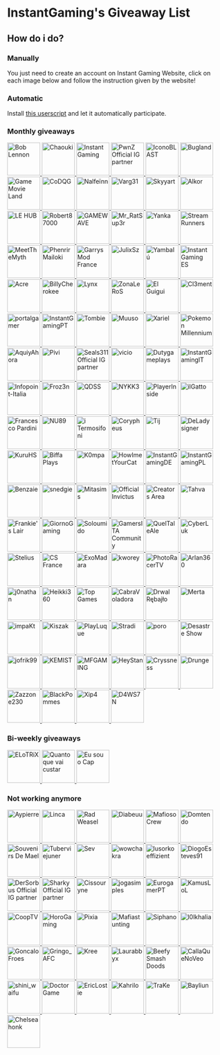 # InstantGaming's Giveaway List

## How do i do?

### Manually

You just need to create an account on Instant Gaming Website, click on each image below and follow the instruction given by the website!

### Automatic

Install [this userscript](https://github.com/enzomtpYT/InstantGaming-Giveaway-AutoParticipate) and let it automatically participate.

### Monthly giveaways

<p id="Monthly giveaways" align="left">
    <a class="giveaway" href="https://www.instant-gaming.com/fr/giveaway/BOBLENNON" target="_blank" rel="noreferrer">
        <img src="https://gaming-cdn.com/images/avatars/12254287-1660306272.jpg" alt="Bob Lennon" width="76" height="76" />
    </a>
    <a class="giveaway" href="https://www.instant-gaming.com/fr/giveaway/chaouki" target="_blank" rel="noreferrer">
        <img src="https://gaming-cdn.com/images/avatars/336149-1646325089.jpg" alt="Chaouki" width="76" height="76" />
    </a>
    <a class="giveaway" href="https://www.instant-gaming.com/fr/giveaway/INSTANTGAMING" target="_blank" rel="noreferrer">
        <img src="https://gaming-cdn.com/images/avatars/2700115-1546959181.jpg" alt="Instant Gaming" width="76" height="76" />
    </a> 
    <a class="giveaway" href="https://www.instant-gaming.com/fr/giveaway/SUPREMELEADER" target="_blank" rel="noreferrer">
        <img src="https://gaming-cdn.com/images/avatars/1716955-1681777192.jpg" alt="PwnZ Official IG partner" width="76" height="76" />
    </a> 
    <a class="giveaway" href="https://www.instant-gaming.com/fr/giveaway/ICONOBLAST" target="_blank" rel="noreferrer">
        <img src="https://gaming-cdn.com/images/avatars/173704-1571080323.jpg" alt="IconoBLAST" width="76" height="76" />
    </a> 
    <a class="giveaway" href="https://www.instant-gaming.com/fr/giveaway/bugland" target="_blank" rel="noreferrer">
        <img src="https://gaming-cdn.com/images/avatars/3009082-1540312665.jpg" alt="Bugland" width="76" height="76" />
    </a> 
    <a class="giveaway" href="https://www.instant-gaming.com/fr/giveaway/GAMEMOVIELAND" target="_blank" rel="noreferrer">
        <img src="https://gaming-cdn.com/images/avatars/170629-1547987125.jpg" alt="Game Movie Land" width="76" height="76" />
    </a> 
    <a class="giveaway" href="https://www.instant-gaming.com/fr/giveaway/CODQG" target="_blank" rel="noreferrer">
        <img src="https://gaming-cdn.com/images/avatars/452863-1561392211.jpg" alt="CoDQG" width="76" height="76" />
    </a> 
    <a class="giveaway" href="https://www.instant-gaming.com/fr/giveaway/NALFEINN" target="_blank" rel="noreferrer">
        <img src="https://gaming-cdn.com/images/avatars/2210688-1649113160.jpg" alt="Nalfeïnn" width="76" height="76" />
    </a> 
    <a class="giveaway" href="https://www.instant-gaming.com/fr/giveaway/VARG" target="_blank" rel="noreferrer">
        <img src="https://gaming-cdn.com/images/avatars/5518320-1553640087.jpg" alt="Varg31" width="76" height="76" />
    </a> 
    <a class="giveaway" href="https://www.instant-gaming.com/fr/giveaway/skyyart" target="_blank" rel="noreferrer">
        <img src="https://gaming-cdn.com/images/avatars/8099122-1564755224.jpg" alt="Skyyart" width="76" height="76" />
    </a> 
    <a class="giveaway" href="https://www.instant-gaming.com/fr/giveaway/ALKOR" target="_blank" rel="noreferrer">
        <img src="https://gaming-cdn.com/images/avatars/4684425-1617274240.jpg" alt="Alkor" width="76" height="76" />
    </a> 
    <a class="giveaway" href="https://www.instant-gaming.com/fr/giveaway/SEGMENT" target="_blank" rel="noreferrer">
        <img src="https://gaming-cdn.com/images/avatars/14447951-1677748902.jpg" alt="LE HUB" width="76" height="76" />
    </a> 
    <a class="giveaway" href="https://www.instant-gaming.com/fr/giveaway/ROBERT" target="_blank" rel="noreferrer">
        <img src="https://gaming-cdn.com/images/avatars/765860-1527847205.jpg" alt="Robert87000" width="76" height="76" />
    </a> 
    <a class="giveaway" href="https://www.instant-gaming.com/fr/giveaway/GAMEWAVE" target="_blank" rel="noreferrer">
        <img src="https://gaming-cdn.com/images/avatars/3297504-1554723487.jpg" alt="GAMEWAVE" width="76" height="76" />
    </a> 
    <a class="giveaway" href="https://www.instant-gaming.com/fr/giveaway/RATSUPER" target="_blank" rel="noreferrer">
        <img src="https://gaming-cdn.com/images/avatars/162664-1527173086.jpg" alt="Mr_RatSup3r" width="76" height="76" />
    </a> 
    <a class="giveaway" href="https://www.instant-gaming.com/fr/giveaway/YANKA" target="_blank" rel="noreferrer">
        <img src="https://gaming-cdn.com/images/avatars/17791717-1684537536.jpg" alt="Yanka" width="76" height="76" />
    </a> 
    <a class="giveaway" href="https://www.instant-gaming.com/fr/giveaway/STREAMRUNNERS" target="_blank" rel="noreferrer">
        <img src="https://gaming-cdn.com/images/avatars/15530490-1634564097.jpg" alt="StreamRunners" width="76" height="76" />
    </a> 
    <a class="giveaway" href="https://www.instant-gaming.com/fr/giveaway/MeetTheMyth" target="_blank" rel="noreferrer">
        <img src="https://gaming-cdn.com/images/avatars/911134-1650630244.jpg" alt="MeetTheMyth" width="76" height="76" />
    </a> 
    <a class="giveaway" href="https://www.instant-gaming.com/fr/giveaway/PHENRIR" target="_blank" rel="noreferrer">
        <img src="https://gaming-cdn.com/images/avatars/16050488-1638352180.jpg" alt="Phenrir Mailoki" width="76" height="76" />
    </a> 
    <a class="giveaway" href="https://www.instant-gaming.com/fr/giveaway/GMODFR" target="_blank" rel="noreferrer">
        <img src="https://gaming-cdn.com/images/avatars/15499812-1646775114.jpg" alt="Garrys Mod France" width="76" height="76" />
    </a> 
    <a class="giveaway" href="https://www.instant-gaming.com/fr/giveaway/JULIXSZ" target="_blank" rel="noreferrer">
        <img src="https://gaming-cdn.com/images/avatars/17310739-1649259316.jpg" alt="JulixSz" width="76" height="76" />
    </a> 
    <a class="giveaway" href="https://www.instant-gaming.com/fr/giveaway/YAMBALU" target="_blank" rel="noreferrer">
        <img src="https://gaming-cdn.com/images/avatars/1299958-1667123766.jpg" alt="Yambalú" width="76" height="76" />
    </a> 
    <a class="giveaway" href="https://www.instant-gaming.com/fr/giveaway/INSTANTGAMINGES" target="_blank" rel="noreferrer">
        <img src="https://gaming-cdn.com/images/avatars/825485-1683532505.jpg" alt="Instant Gaming ES" width="76" height="76" />
    </a> 
    <a class="giveaway" href="https://www.instant-gaming.com/fr/giveaway/ACRE" target="_blank" rel="noreferrer">
        <img src="https://gaming-cdn.com/images/avatars/2550652-1614044439.jpg" alt="Acre" width="76" height="76" />
    </a> 
    <a class="giveaway" href="https://www.instant-gaming.com/fr/giveaway/BILLYCHEROKEE" target="_blank" rel="noreferrer">
        <img src="https://gaming-cdn.com/images/avatars/2072378-1604485229.jpg" alt="BillyCherokee" width="76" height="76" />
    </a> 
    <a class="giveaway" href="https://www.instant-gaming.com/fr/giveaway/LYNX" target="_blank" rel="noreferrer">
        <img src="https://gaming-cdn.com/images/avatars/2437583-1659723926.jpg" alt="Lynx" width="76" height="76" />
    </a> 
    <a class="giveaway" href="https://www.instant-gaming.com/fr/giveaway/ZONALEROS" target="_blank" rel="noreferrer">
        <img src="https://gaming-cdn.com/images/avatars/13745456-1614222765.jpg" alt="ZonaLeRoS" width="76" height="76" />
    </a> 
    <a class="giveaway" href="https://www.instant-gaming.com/fr/giveaway/GUIGUI" target="_blank" rel="noreferrer">
        <img src="https://gaming-cdn.com/images/avatars/262337-1647999658.jpg" alt="El Guigui" width="76" height="76" />
    </a> 
    <a class="giveaway" href="https://www.instant-gaming.com/fr/giveaway/PORAID" target="_blank" rel="noreferrer">
        <img src="https://gaming-cdn.com/images/avatars/5324059-1634130045.jpg" alt="Cl3ment" width="76" height="76" />
    </a> 
    <a class="giveaway" href="https://www.instant-gaming.com/fr/giveaway/PORTALGAMER" target="_blank" rel="noreferrer">
        <img src="https://gaming-cdn.com/images/avatars/14576258-1649363215.jpg" alt="portalgamer" width="76" height="76" />
    </a> 
    <a class="giveaway" href="https://www.instant-gaming.com/fr/giveaway/INSTANTGAMINGPT" target="_blank" rel="noreferrer">
        <img src="https://gaming-cdn.com/images/avatars/16693760-1689603180.jpg" alt="InstantGamingPT" width="76" height="76" />
    </a> 
    <a class="giveaway" href="https://www.instant-gaming.com/fr/giveaway/TOMBIE" target="_blank" rel="noreferrer">
        <img src="https://gaming-cdn.com/images/avatars/7276237-1585753188.jpg" alt="Tombie" width="76" height="76" />
    </a> 
    <a class="giveaway" href="https://www.instant-gaming.com/fr/giveaway/muusoo" target="_blank" rel="noreferrer">
        <img src="https://gaming-cdn.com/images/avatars/6107700-1630593332.jpg" alt="Muuso" width="76" height="76" />
    </a> 
    <a class="giveaway" href="https://www.instant-gaming.com/fr/giveaway/xariel" target="_blank" rel="noreferrer">
        <img src="https://gaming-cdn.com/images/avatars/767265-1595434670.jpg" alt="Xariel" width="76" height="76" />
    </a> 
    <a class="giveaway" href="https://www.instant-gaming.com/fr/giveaway/POKEMONMILLENNIUM" target="_blank" rel="noreferrer">
        <img src="https://gaming-cdn.com/images/avatars/8857101-1582127081.jpg" alt="Pokemon Millennium" width="76" height="76"/>
    </a>
    <a class="giveaway" href="https://www.instant-gaming.com/fr/giveaway/AQUIYAHORA" target="_blank" rel="noreferrer">
        <img src="https://gaming-cdn.com/images/avatars/5219782-1581748271.jpg" alt="AquiyAhora" width="76" height="76" />
    </a> 
    <a class="giveaway" href="https://www.instant-gaming.com/fr/giveaway/PIVI" target="_blank" rel="noreferrer">
        <img src="https://gaming-cdn.com/images/avatars/8850456-1573572198.jpg" alt="Pivi" width="76" height="76" />
    </a> 
    <a class="giveaway" href="https://www.instant-gaming.com/fr/giveaway/Seals311" target="_blank" rel="noreferrer">
        <img src="https://gaming-cdn.com/images/avatars/3502745-1617900174.jpg" alt="Seals311 Official IG partner" width="76" height="76" />
    </a> 
    <a class="giveaway" href="https://www.instant-gaming.com/fr/giveaway/vicio" target="_blank" rel="noreferrer">
        <img src="https://gaming-cdn.com/images/avatars/881499-1523615431.jpg" alt="vicio" width="76" height="76" />
    </a> 
    <a class="giveaway" href="https://www.instant-gaming.com/fr/giveaway/dutygameplays" target="_blank" rel="noreferrer">
        <img src="https://gaming-cdn.com/images/avatars/3848254-1561022824.jpg" alt="Dutygameplays" width="76" height="76" />
    </a> 
    <a class="giveaway" href="https://www.instant-gaming.com/fr/giveaway/INSTANTGAMINGITALIA" target="_blank" rel="noreferrer">
        <img src="https://gaming-cdn.com/images/avatars/7534356-1687868492.jpg" alt="InstantGamingIT" width="76" height="76" />
    </a> 
    <a class="giveaway" href="https://www.instant-gaming.com/fr/giveaway/INFOPOINT-ITALIA" target="_blank" rel="noreferrer">
        <img src="https://gaming-cdn.com/images/avatars/5022391-1620639580.jpg" alt="Infopoint-Italia" width="76" height="76" />
    </a> 
    <a class="giveaway" href="https://www.instant-gaming.com/fr/giveaway/FROZ3N" target="_blank" rel="noreferrer">
        <img src="https://gaming-cdn.com/images/avatars/1016668-1682448159.jpg" alt="Froz3n" width="76" height="76" />
    </a> 
    <a class="giveaway" href="https://www.instant-gaming.com/fr/giveaway/QDSS" target="_blank" rel="noreferrer">
        <img src="https://gaming-cdn.com/images/avatars/8851878-1587464483.jpg" alt="QDSS" width="76" height="76" />
    </a> 
    <a class="giveaway" href="https://www.instant-gaming.com/fr/giveaway/NYKK3" target="_blank" rel="noreferrer">
        <img src="https://gaming-cdn.com/images/avatars/560668-1500305390.jpg" alt="NYKK3" width="76" height="76" />
    </a> 
    <a class="giveaway" href="https://www.instant-gaming.com/fr/giveaway/PLAYERINSIDE" target="_blank" rel="noreferrer">
        <img src="https://gaming-cdn.com/images/avatars/1115181-1694833323.jpg" alt="PlayerInside" width="76" height="76" />
    </a> 
    <a class="giveaway" href="https://www.instant-gaming.com/fr/giveaway/ILGATTOSULTUBO" target="_blank" rel="noreferrer">
        <img src="https://gaming-cdn.com/images/avatars/539151-1690300630.jpg" alt="ilGatto" width="76" height="76" />
    </a> 
    <a class="giveaway" href="https://www.instant-gaming.com/fr/giveaway/FRANCESCOPARDINI" target="_blank" rel="noreferrer">
        <img src="https://gaming-cdn.com/images/avatars/9461224-1581008870.jpg" alt="Francesco Pardini" width="76" height="76" />
    </a> 
    <a class="giveaway" href="https://www.instant-gaming.com/fr/giveaway/NU89" target="_blank" rel="noreferrer">
        <img src="https://gaming-cdn.com/images/avatars/3123668-1636629261.jpg" alt="NU89" width="76" height="76" />
    </a> 
    <a class="giveaway" href="https://www.instant-gaming.com/fr/giveaway/ITERMOSIFONI" target="_blank" rel="noreferrer">
        <img src="https://gaming-cdn.com/images/avatars/811973-1557938063.jpg" alt="i Termosifoni" width="76" height="76" />
    </a>
    <a class="giveaway" href="https://www.instant-gaming.com/fr/giveaway/CORYPHEUS" target="_blank" rel="noreferrer">
        <img src="https://gaming-cdn.com/images/avatars/15398397-1632480753.jpg" alt="Corypheus" width="76" height="76" />
    </a> 
    <a class="giveaway" href="https://www.instant-gaming.com/fr/giveaway/THETJI" target="_blank" rel="noreferrer">
        <img src="https://gaming-cdn.com/images/avatars/17123566-1647950384.jpg" alt="Tij" width="76" height="76" />
    </a> 
    <a class="giveaway" href="https://www.instant-gaming.com/fr/giveaway/deladysigner" target="_blank" rel="noreferrer">
        <img src="https://gaming-cdn.com/images/avatars/7761723-1615476784.jpg" alt="DeLadysigner" width="76" height="76" />
    </a> 
    <a class="giveaway" href="https://www.instant-gaming.com/fr/giveaway/KURU" target="_blank" rel="noreferrer">
        <img src="https://gaming-cdn.com/images/avatars/8991415-1574995082.jpg" alt="KuruHS" width="76" height="76" />
    </a> 
    <a class="giveaway" href="https://www.instant-gaming.com/fr/giveaway/biffa" target="_blank" rel="noreferrer">
        <img src="https://gaming-cdn.com/images/avatars/21867230-1698315461.jpg" alt="Biffa Plays" width="76" height="76" />
    </a> 
    <a class="giveaway" href="https://www.instant-gaming.com/fr/giveaway/K0MPA" target="_blank" rel="noreferrer">
        <img src="https://gaming-cdn.com/images/avatars/17310536-1649317648.jpg" alt="K0mpa" width="76" height="76" />
    </a> 
    <a class="giveaway" href="https://www.instant-gaming.com/fr/giveaway/howimetyourcat" target="_blank" rel="noreferrer">
        <img src="https://gaming-cdn.com/images/avatars/2761556-1681806334.jpg" alt="HowImetYourCat" width="76" height="76" />
    </a> 
    <a class="giveaway" href="https://www.instant-gaming.com/fr/giveaway/instantgamingde" target="_blank" rel="noreferrer">
        <img src="https://gaming-cdn.com/images/avatars/2700115-1699892940.jpg" alt="InstantGamingDE" width="76" height="76" />
    </a> 
    <a class="giveaway" href="https://www.instant-gaming.com/fr/giveaway/INSTANTGAMINGPL" target="_blank" rel="noreferrer">
        <img src="https://gaming-cdn.com/images/avatars/2700115-1699892940.jpg" alt="InstantGamingPL" width="76" height="76" />
    </a> 
    <a class="giveaway" href="https://www.instant-gaming.com/fr/giveaway/benzaie" target="_blank" rel="noreferrer">
        <img src="https://gaming-cdn.com/images/avatars/22690348-1706715875.jpg" alt="Benzaie" width="76" height="76" />
    </a> 
    <a class="giveaway" href="https://www.instant-gaming.com/fr/giveaway/snedgie" target="_blank" rel="noreferrer">
        <img src="https://gaming-cdn.com/images/avatars/23507458-1709662317.jpg" alt="snedgie" width="76" height="76" />
    </a> 
    <a class="giveaway" href="https://www.instant-gaming.com/fr/giveaway/mitasims" target="_blank" rel="noreferrer">
        <img src="https://gaming-cdn.com/images/avatars/20860359-1685554038.jpg" alt="Mitasims" width="76" height="76" />
    </a>
    <a class="giveaway" href="https://www.instant-gaming.com/fr/giveaway/officialinvictus" target="_blank" rel="noreferrer">
        <img src="https://gaming-cdn.com/images/avatars/21241269-1689851267.jpg" alt="Official Invictus" width="76" height="76" />
    </a>
    <a class="giveaway" href="https://www.instant-gaming.com/fr/giveaway/GCA" target="_blank" rel="noreferrer">
        <img src="https://gaming-cdn.com/images/avatars/3773947-1698238052.jpg" alt="Creators Area" width="76" height="76" />
    </a>
    <a class="giveaway" href="https://www.instant-gaming.com/fr/giveaway/tahva" target="_blank" rel="noreferrer">
        <img src="https://gaming-cdn.com/images/avatars/10646155-1708975800.jpg" alt="Tahva" width="76" height="76" />
    </a>
    <a class="giveaway" href="https://www.instant-gaming.com/fr/giveaway/frankieslair" target="_blank" rel="noreferrer">
        <img src="https://gaming-cdn.com/images/avatars/23820479-1712567596.jpg" alt="Frankie's Lair" width="76" height="76" />
    </a>
    <a class="giveaway" href="https://www.instant-gaming.com/fr/giveaway/GIORNOGAMING" target="_blank" rel="noreferrer">
        <img src="https://gaming-cdn.com/images/avatars/4011018-1561985872.jpg" alt="GiornoGaming" width="76" height="76" />
    </a>
    <a class="giveaway" href="https://www.instant-gaming.com/fr/giveaway/SOLOUMIDO" target="_blank" rel="noreferrer">
        <img src="https://gaming-cdn.com/images/avatars/12543134-1662069422.jpg" alt="Soloumido" width="76" height="76" />
    </a>
    <a class="giveaway" href="https://www.instant-gaming.com/fr/giveaway/GAMERSITACOMMUNITY" target="_blank" rel="noreferrer">
        <img src="https://gaming-cdn.com/images/avatars/11758153-1595930018.jpg" alt="GamersITA Community" width="76" height="76" />
    </a>
    <a class="giveaway" href="https://www.instant-gaming.com/fr/giveaway/queltaleale" target="_blank" rel="noreferrer">
        <img src="https://gaming-cdn.com/images/avatars/857289-1687160343.jpg" alt="QuelTaleAle" width="76" height="76" />
    </a>
    <a class="giveaway" href="https://www.instant-gaming.com/fr/giveaway/CYBERLUK" target="_blank" rel="noreferrer">
        <img src="https://gaming-cdn.com/images/avatars/9983452-1617873810.jpg" alt="CyberLuk" width="76" height="76" />
    </a>
    <a class="giveaway" href="https://www.instant-gaming.com/fr/giveaway/STELIUS" target="_blank" rel="noreferrer">
        <img src="https://gaming-cdn.com/images/avatars/6294915-1637162339.jpg" alt="Stelius" width="76" height="76" />
    </a>
    <a class="giveaway" href="https://www.instant-gaming.com/fr/giveaway/CSGOFR" target="_blank" rel="noreferrer">
        <img src="https://gaming-cdn.com/images/avatars/1994535-1695849965.jpg" alt="CS France" width="76" height="76" />
    </a>
    <a class="giveaway" href="https://www.instant-gaming.com/fr/giveaway/EXOMADARA" target="_blank" rel="noreferrer">
        <img src="https://gaming-cdn.com/images/avatars/859995-1693223960.jpg" alt="ExoMadara" width="76" height="76" />
    </a>
    <a class="giveaway" href="https://www.instant-gaming.com/fr/giveaway/KWOREY" target="_blank" rel="noreferrer">
        <img src="https://gaming-cdn.com/images/avatars/1599623-1603853393.jpg" alt="kworey" width="76" height="76" />
    </a>
    <a class="giveaway" href="https://www.instant-gaming.com/fr/giveaway/PHOTORACERTV" target="_blank" rel="noreferrer">
        <img src="https://gaming-cdn.com/images/avatars/11519077-1621966067.jpg" alt="PhotoRacerTV" width="76" height="76" />
    </a>
    <a class="giveaway" href="https://www.instant-gaming.com/fr/giveaway/ARLAN360" target="_blank" rel="noreferrer">
        <img src="https://gaming-cdn.com/images/avatars/19166590-1670176579.jpg" alt="Arlan360" width="76" height="76" />
    </a>
    <a class="giveaway" href="https://www.instant-gaming.com/fr/giveaway/j0nathan" target="_blank" rel="noreferrer">
        <img src="https://gaming-cdn.com/images/avatars/32491-1612461730.jpg" alt="j0nathan" width="76" height="76" />
    </a>
    <a class="giveaway" href="https://www.instant-gaming.com/fr/giveaway/HEIKKI360" target="_blank" rel="noreferrer">
        <img src="https://gaming-cdn.com/images/avatars/7276336-1553876546.jpg" alt="Heikki360" width="76" height="76" />
    </a>
    <a class="giveaway" href="https://www.instant-gaming.com/fr/giveaway/topgames" target="_blank" rel="noreferrer">
        <img src="https://gaming-cdn.com/images/avatars/3694635-1636126807.jpg" alt="Top Games" width="76" height="76" />
    </a>
    <a class="giveaway" href="https://www.instant-gaming.com/fr/giveaway/CABRAVOLADORA" target="_blank" rel="noreferrer">
        <img src="https://gaming-cdn.com/images/avatars/367168-1463061235.jpg" alt="CabraVoladora" width="76" height="76" />
    </a>
    <a class="giveaway" href="https://www.instant-gaming.com/fr/giveaway/DRWAL" target="_blank" rel="noreferrer">
        <img src="https://gaming-cdn.com/images/avatars/16373643-1644843063.jpg" alt="Drwal Rębajło" width="76" height="76" />
    </a>
    <a class="giveaway" href="https://www.instant-gaming.com/fr/giveaway/MERTA" target="_blank" rel="noreferrer">
        <img src="https://gaming-cdn.com/images/avatars/16704111-1643815283.jpg" alt="Merta" width="76" height="76" />
    </a>
    <a class="giveaway" href="https://www.instant-gaming.com/fr/giveaway/IMPAKT" target="_blank" rel="noreferrer">
        <img src="https://gaming-cdn.com/images/avatars/9828884-1649672897.jpg" alt="impaKt" width="76" height="76" />
    </a>
    <a class="giveaway" href="https://www.instant-gaming.com/fr/giveaway/kiszak" target="_blank" rel="noreferrer">
        <img src="https://gaming-cdn.com/images/avatars/16472848-1693834365.jpg" alt="Kiszak" width="76" height="76" />
    </a>
    <a class="giveaway" href="https://www.instant-gaming.com/fr/giveaway/playluque" target="_blank" rel="noreferrer">
        <img src="https://gaming-cdn.com/images/avatars/21036547-1687441412.jpg" alt="PlayLuque" width="76" height="76" />
    </a>
    <a class="giveaway" href="https://www.instant-gaming.com/fr/giveaway/STRADI" target="_blank" rel="noreferrer">
        <img src="https://gaming-cdn.com/images/avatars/2544880-1691670477.jpg" alt="Stradi" width="76" height="76" />
    </a>
    <a class="giveaway" href="https://www.instant-gaming.com/fr/giveaway/poro" target="_blank" rel="noreferrer">
        <img src="https://gaming-cdn.com/images/avatars/24150014-1715595420.jpg" alt="poro" width="76" height="76" />
    </a>
    <a class="giveaway" href="https://www.instant-gaming.com/fr/giveaway/DESASTRESHOW" target="_blank" rel="noreferrer">
        <img src="https://gaming-cdn.com/images/avatars/1897045-1617093992.jpg" alt="Desastre Show" width="76" height="76" />
    </a> 
    <a class="giveaway" href="https://www.instant-gaming.com/fr/giveaway/JOFRIK99" target="_blank" rel="noreferrer">
        <img src="https://gaming-cdn.com/images/avatars/16861995-1676462477.jpg" alt="jofrik99" width="76" height="76" />
    </a> 
    <a class="giveaway" href="https://www.instant-gaming.com/fr/giveaway/kemist" target="_blank" rel="noreferrer">
        <img src="https://gaming-cdn.com/images/avatars/7994803-1650052388.jpg" alt="KEMIST" width="76" height="76" />
    </a>
    <a class="giveaway" href="https://www.instant-gaming.com/fr/giveaway/MFGAMING" target="_blank" rel="noreferrer">
        <img src="https://gaming-cdn.com/images/avatars/17307721-1649242244.jpg" alt="MFGAMING" width="76" height="76" />
    </a>
    <a class="giveaway" href="https://www.instant-gaming.com/fr/giveaway/heystan" target="_blank" rel="noreferrer">
        <img src="https://gaming-cdn.com/themes/igv2/images/avatar2.svg" alt="HeyStan" width="76" height="76" />
    </a>
    <a class="giveaway" href="https://www.instant-gaming.com/fr/giveaway/cryssness" target="_blank" rel="noreferrer">
        <img src="https://gaming-cdn.com/images/avatars/3516897-1720037077.jpg" alt="Cryssness" width="76" height="76" />
    </a>
    <a class="giveaway" href="https://www.instant-gaming.com/fr/giveaway/drunge" target="_blank" rel="noreferrer">
        <img src="https://gaming-cdn.com/images/avatars/2871044-1706278970.jpg" alt="Drunge" width="76" height="76" />
    </a>
    <a class="giveaway" href="https://www.instant-gaming.com/fr/giveaway/Zazza23" target="_blank" rel="noreferrer">
        <img src="https://gaming-cdn.com/images/avatars/942998-1720514395.jpg" alt="Zazzone230" width="76" height="76" />
    </a>
    <a class="giveaway" href="https://www.instant-gaming.com/fr/giveaway/blackpommes" target="_blank" rel="noreferrer">
        <img src="https://gaming-cdn.com/images/avatars/14294886-1712926805.jpg" alt="BlackPommes" width="76" height="76" />
    </a>
    <a class="giveaway" href="https://www.instant-gaming.com/fr/giveaway/xip4" target="_blank" rel="noreferrer">
        <img src="https://gaming-cdn.com/images/avatars/2750068-1715779181.jpg" alt="Xip4" width="76" height="76" />
    </a>
    <a class="giveaway" href="https://www.instant-gaming.com/fr/giveaway/D4WS7N" target="_blank" rel="noreferrer">
        <img src="https://gaming-cdn.com/images/avatars/11756968-1739199689.jpg" alt="D4WS7N" width="76" height="76" />
    </a>
</p>

### Bi-weekly giveaways

<p id="Bi-weekly giveaways" align="left">
    <a class="giveaway" href="https://www.instant-gaming.com/fr/giveaway/ELOTRIX" target="_blank" rel="noreferrer">
        <img src="https://gaming-cdn.com/images/avatars/9351061-1578514985.jpg" alt="ELoTRiX" width="76" height="76" />
    </a> 
    <a class="giveaway" href="https://www.instant-gaming.com/fr/giveaway/quantoquevaicustar" target="_blank" rel="noreferrer">
        <img src="https://gaming-cdn.com/images/avatars/24567717-1719927759.jpg" alt="Quanto que vai custar" width="76" height="76" />
    </a>
    <a class="giveaway" href="https://www.instant-gaming.com/fr/giveaway/eusouocap" target="_blank" rel="noreferrer">
        <img src="https://gaming-cdn.com/images/avatars/25089307-1725023867.jpg" alt="Eu sou o Cap" width="76" height="76" />
    </a>
</p>

### Not working anymore

<p align="left">
    <a class="giveaway" href="https://www.instant-gaming.com/fr/giveaway/AYPIERRE" target="_blank" rel="noreferrer">
        <img src="https://gaming-cdn.com/images/avatars/11592592-1594037728.jpg" alt="Aypierre" width="76" height="76" />
    </a>
    <a class="giveaway" href="https://www.instant-gaming.com/fr/giveaway/linca" target="_blank" rel="noreferrer">
        <img src="https://gaming-cdn.com/images/avatars/19908306-1688124711.jpg" alt="Linca" width="76" height="76" />
    </a>
    <a class="giveaway" href="https://www.instant-gaming.com/fr/giveaway/RADWEASEL" target="_blank" rel="noreferrer">
        <img src="https://gaming-cdn.com/images/avatars/1963208-1580302628.jpg" alt="Rad Weasel" width="76" height="76" />
    </a> 
    <a class="giveaway" href="https://www.instant-gaming.com/fr/giveaway/DIABEUU" target="_blank" rel="noreferrer">
        <img src="https://gaming-cdn.com/images/avatars/16462243-1641829012.jpg" alt="Diabeuu" width="76" height="76" />
    </a> 
    <a class="giveaway" href="https://www.instant-gaming.com/fr/giveaway/MAFIOSOCREW" target="_blank" rel="noreferrer">
        <img src="https://gaming-cdn.com/images/avatars/11440112-1623919337.jpg" alt="Mafioso Crew" width="76" height="76" />
    </a> 
    <a class="giveaway" href="https://www.instant-gaming.com/fr/giveaway/domtendo" target="_blank" rel="noreferrer">
        <img src="https://gaming-cdn.com/images/avatars/12234229-1675198346.jpg" alt="Domtendo" width="76" height="76" />
    </a>
    <a class="giveaway" href="https://www.instant-gaming.com/fr/giveaway/souvenirsdemael" target="_blank" rel="noreferrer">
        <img src="https://gaming-cdn.com/images/avatars/2274022-1700917198.jpg" alt="Souvenirs De Mael" width="76" height="76" />
    </a>
    <a class="giveaway" href="https://www.instant-gaming.com/fr/giveaway/TUBERVIEJUNER" target="_blank" rel="noreferrer">
        <img src="https://gaming-cdn.com/images/avatars/9996845-1664208358.jpg" alt="Tuberviejuner" width="76" height="76" />
    </a> 
    <a class="giveaway" href="https://www.instant-gaming.com/fr/giveaway/SEV" target="_blank" rel="noreferrer">
        <img src="https://gaming-cdn.com/images/avatars/10224464-1585925716.jpg" alt="Sev" width="76" height="76" />
    </a> 
    <a class="giveaway" href="https://www.instant-gaming.com/fr/giveaway/PYPGAMERS" target="_blank" rel="noreferrer">
        <img src="https://gaming-cdn.com/images/avatars/5175892-1523989408.jpg" alt="wowchakra" width="76" height="76" />
    </a> 
    <a class="giveaway" href="https://www.instant-gaming.com/fr/giveaway/LUSORKOEFFIZIENT" target="_blank" rel="noreferrer">
        <img src="https://gaming-cdn.com/images/avatars/8124578-1565266897.jpg" alt="lusorkoeffizient" width="76" height="76" />
    </a> 
    <a class="giveaway" href="https://www.instant-gaming.com/fr/giveaway/DIOGOESTEVES" target="_blank" rel="noreferrer">
        <img src="https://gaming-cdn.com/images/avatars/15100457-1629461201.jpg" alt="DiogoEsteves91" width="76" height="76" />
    </a> 
    <a class="giveaway" href="https://www.instant-gaming.com/fr/giveaway/DERSORBUS" target="_blank" rel="noreferrer">
        <img src="https://gaming-cdn.com/images/avatars/8739832-1572541038.jpg" alt="DerSorbus Official IG partner" width="76" height="76" />
    </a> 
    <a class="giveaway" href="https://www.instant-gaming.com/fr/giveaway/sharky" target="_blank" rel="noreferrer">
        <img src="https://gaming-cdn.com/images/avatars/5230971-1677019101.jpg" alt="Sharky Official IG partner" width="76" height="76" />
    </a> 
    <a class="giveaway" href="https://www.instant-gaming.com/fr/giveaway/cissouryne" target="_blank" rel="noreferrer">
        <img src="https://gaming-cdn.com/images/avatars/7984380-1676733343.jpg" alt="Cissouryne" width="76" height="76" />
    </a> 
    <a class="giveaway" href="https://www.instant-gaming.com/fr/giveaway/JOGASIMPLES" target="_blank" rel="noreferrer">
        <img src="https://gaming-cdn.com/images/avatars/4910326-1659026696.jpg" alt="jogasimples" width="76" height="76" />
    </a> 
    <a class="giveaway" href="https://www.instant-gaming.com/fr/giveaway/EUROGAMERPT" target="_blank" rel="noreferrer">
        <img src="https://gaming-cdn.com/images/avatars/17661741-1655123091.jpg" alt="EurogamerPT" width="76" height="76" />
    </a>
    <a class="giveaway" href="https://www.instant-gaming.com/fr/giveaway/KAMUSLOL" target="_blank" rel="noreferrer">
        <img src="https://gaming-cdn.com/images/avatars/15057103-1651783439.jpg" alt="KamusLoL" width="76" height="76" />
    </a> 
    <a class="giveaway" href="https://www.instant-gaming.com/fr/giveaway/cooptv" target="_blank" rel="noreferrer">
        <img src="https://gaming-cdn.com/themes/igv2/images/avatar2.svg" alt="CoopTV" width="76" height="76" />
    </a>
    <a class="giveaway" href="https://www.instant-gaming.com/fr/giveaway/HOROKUSSA" target="_blank" rel="noreferrer">
        <img src="https://gaming-cdn.com/images/avatars/6407964-1698913270.jpg" alt="HoroGaming" width="76" height="76" />
    </a>
    <a class="giveaway" href="https://www.instant-gaming.com/fr/giveaway/PIXIA" target="_blank" rel="noreferrer">
        <img src="https://gaming-cdn.com/images/avatars/7831487-1561130856.jpg" alt="Pixia" width="76" height="76" />
    </a>
    <a class="giveaway" href="https://www.instant-gaming.com/fr/giveaway/MAFIASTUNTING" target="_blank" rel="noreferrer">
        <img src="https://gaming-cdn.com/images/avatars/11592735-1594039464.jpg" alt="Mafiastunting" width="76" height="76" />
    </a>
    <a class="giveaway" href="https://www.instant-gaming.com/fr/giveaway/SIPHANO" target="_blank" rel="noreferrer">
        <img src="https://gaming-cdn.com/images/avatars/11592640-1594134353.jpg" alt="Siphano" width="76" height="76" />
    </a> 
    <a class="giveaway" href="https://www.instant-gaming.com/fr/giveaway/L0LKHALIA" target="_blank" rel="noreferrer">
        <img src="https://gaming-cdn.com/images/avatars/4967993-1592414336.jpg" alt="l0lkhalia" width="76" height="76" />
    </a> 
    <a class="giveaway" href="https://www.instant-gaming.com/fr/giveaway/GONCALOFROES" target="_blank" rel="noreferrer">
        <img src="https://gaming-cdn.com/images/avatars/15389337-1659363715.jpg" alt="GoncaloFroes" width="76" height="76" />
    </a> 
    <a class="giveaway" href="https://www.instant-gaming.com/fr/giveaway/gringo_afc" target="_blank" rel="noreferrer">
        <img src="https://gaming-cdn.com/images/avatars/22129526-1698161352.jpg" alt="Gringo_AFC" width="76" height="76" />
    </a> 
    <a class="giveaway" href="https://www.instant-gaming.com/fr/giveaway/kree" target="_blank" rel="noreferrer">
        <img src="https://gaming-cdn.com/images/avatars/21152867-1689094777.jpg" alt="Kree" width="76" height="76" />
    </a> 
    <a class="giveaway" href="https://www.instant-gaming.com/fr/giveaway/laurabbyx" target="_blank" rel="noreferrer">
        <img src="https://gaming-cdn.com/images/avatars/23659673-1710786509.jpg" alt="Laurabbyx" width="76" height="76" />
    </a> 
    <a class="giveaway" href="https://www.instant-gaming.com/fr/giveaway/beefysmashdoods" target="_blank" rel="noreferrer">
        <img src="https://gaming-cdn.com/images/avatars/23538384-1709550106.jpg" alt="Beefy Smash Doods" width="76" height="76" />
    </a>
    <a class="giveaway" href="https://www.instant-gaming.com/fr/giveaway/CALLAQUENOVEO" target="_blank" rel="noreferrer">
        <img src="https://gaming-cdn.com/images/avatars/18994389-1692445235.jpg" alt="CallaQueNoVeo" width="76" height="76" />
    </a>
    <a class="giveaway" href="https://www.instant-gaming.com/fr/giveaway/shiniwaifu" target="_blank" rel="noreferrer">
        <img src="https://gaming-cdn.com/images/avatars/23961129-1715698096.jpg" alt="shini_waifu" width="76" height="76" />
    </a>
    <a class="giveaway" href="https://www.instant-gaming.com/fr/giveaway/doctorgame" target="_blank" rel="noreferrer">
        <img src="https://gaming-cdn.com/images/avatars/23916965-1713908032.jpg" alt="Doctor Game" width="76" height="76" />
    </a>
    <a class="giveaway" href="https://www.instant-gaming.com/fr/giveaway/EricLostie" target="_blank" rel="noreferrer">
        <img src="https://gaming-cdn.com/images/avatars/9027557-1575631770.jpg" alt="EricLostie" width="76" height="76" />
    </a>
    <a class="giveaway" href="https://www.instant-gaming.com/fr/giveaway/kahrilo" target="_blank" rel="noreferrer">
        <img src="https://gaming-cdn.com/images/avatars/14557636-1691925369.jpg" alt="Kahrilo" width="76" height="76" />
    </a>
    <a class="giveaway" href="https://www.instant-gaming.com/fr/giveaway/TraKe" target="_blank" rel="noreferrer">
        <img src="https://gaming-cdn.com/images/avatars/6419974-1729513520.jpg" alt="TraKe" width="76" height="76" />
    </a>
    <a class="giveaway" href="https://www.instant-gaming.com/fr/giveaway/Bayliun" target="_blank" rel="noreferrer">
        <img src="https://gaming-cdn.com/images/avatars/25627865-1728920835.jpg" alt="Bayliun" width="76" height="76" />
    </a>
    <a class="giveaway" href="https://www.instant-gaming.com/fr/giveaway/chelseahonk" target="_blank" rel="noreferrer">
        <img src="https://gaming-cdn.com/images/avatars/25176461-1730542890.jpg" alt="Chelseahonk" width="76" height="76" />
    </a>
</p>
